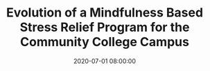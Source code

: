 ---
layout: poster
title: "Evolution of a Mindfulness Based Stress Relief Program for the Community College Campus"
description: "Although not mainstream in academic settings, recent studies have indicated the value of mindfulness activities on student performance, behavior, and resilience (e.g. Lin and Mai, 2018; Vidic and Cherup, 2019). We recognized the need for mindfulness practices among our stressed community college students who are routinely tasked with juggling academic obligations and personal barriers. Providing snacks and space simply was not enough support. To address this need, we expanded upon an inherited stress relief program delivered to students twice each semester. We built in a foundation of mindfulness activities, including meditation and therapy dog sessions. We continue to add experimental passive and active mindfulness options designed to capture the attention of a very diverse body of students. The result is a work in progress, but one that has enabled us to form lasting connections and initiate greater opportunities for the library to provide mindfulness services across campus. Utilizing a poster presentation format, we wish to demonstrate to conference attendees a method and examples by which to establish an intentional mindfulness-based stress relief program. We will emphasize leveraging of existing resources, including mindfulness skills, interests, and campus relationships of academic library staff."
date: 2020-07-01 08:00:00
presenters:
  - {
    name: Megan Mamolen,
    bio: Megan Mamolen is a Librarian and Assistant Professor at Lakeland Community College. She has worked in academic libraries for 5 years and is interested in how programming and mindfulness activities influence library anxiety. Megan has practiced meditation for nearly a decade and has helped develop and coordinate community meditation groups. She now provides guided meditation sessions for Lakeland students, faculty, and staff.,
    institution: Lakeland Community College
    }
  - {
      name: Ragan Snead,
      bio: Ragan Snead is the Circulation Services Coordinator at Lakeland Community College. She has been working in public and academic libraries for 11 years and is interested in engaging students through unique and intentional programming. Ragan is a member of the Lakeland Employee Wellness Committee which coordinates wellness and mindfulness activities across campus. Ragan regularly practices yoga and is pursuing a yoga teacher certification.,
      institution: Lakeland Community College
    }
video: "//www.youtube.com/embed/{video-is}"
isStaticPost: false
published: false
---